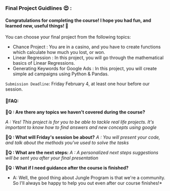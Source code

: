 ### Final Project Guidlines 😍 :

#### Congratulations for completing the course! I hope you had fun, and learned new, useful things! 🎊

You can choose your final project from the following topics: 

- Chance Project : You are in a casino, and you have to create functions which calculate how much you lost, or won. 
- Linear Regression : In this project, you will go through the mathematical basics of Linear Regressions. 
- Generating Keywords for Google Ads : In this project, you will create simple ad campaigns using Python & Pandas. 


`Submission Deadline`: Friday February 4, at least one hour before our session. 

#### 📙FAQ: 

**🤔Q : Are there any topics we haven't covered during the course?** 

*A : Yes! This project is for you to be able to tackle real life projects. It's important to know how to find answers and new concepts using google*


**🤔Q : What will Friday's session be about?**
*A : You will present your code, and talk about the methods you've used to solve the tasks*


**🤔Q : What are the next steps:**
*A : A personalized next steps suggestions will be sent you after your final presentation*

**🤔Q : What if I need guidance after the course is finished?**
* A: Well, the good thing about Jungle Program is that we're a community. So I'll always be happy to help you out even after our course finishes!*




